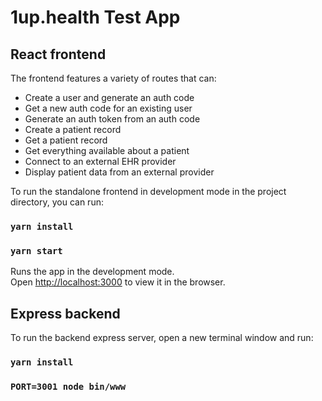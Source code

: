 # 1up.health Test App
## React frontend
The frontend features a variety of routes that can:  
- Create a user and generate an auth code  
-  Get a new auth code for an existing user  
- Generate an auth token from an auth code  
- Create a patient record
- Get a patient record
- Get everything available about a patient
- Connect to an external EHR provider 
- Display patient data from an external provider

To run the standalone frontend in development mode in the project directory, you can run:

### `yarn install`
### `yarn start`

Runs the app in the development mode.\
Open [http://localhost:3000](http://localhost:3000) to view it in the browser.

## Express backend

To run the backend express server, open a new terminal window and run:

### `yarn install`

### `PORT=3001 node bin/www`